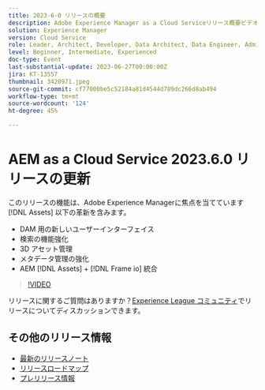 ```yaml
---
title: 2023-6-0 リリースの概要
description: Adobe Experience Manager as a Cloud Serviceリリース概要ビデオ 2023.6.0 このリリースの機能は、Experience Manager Assetsの革新的な機能に重点を置いており、次の機能が含まれています。 DAM 検索の強化 3D アセット管理の新しいユーザーインターフェイスAEM [!DNL Assets] + [!DNL Frame io]  統合
solution: Experience Manager
version: Cloud Service
role: Leader, Architect, Developer, Data Architect, Data Engineer, Admin, User
level: Beginner, Intermediate, Experienced
doc-type: Event
last-substantial-update: 2023-06-27T00:00:00Z
jira: KT-13557
thumbnail: 3420971.jpeg
source-git-commit: cf77000be5c52184a81d4544d789dc266d8ab494
workflow-type: tm+mt
source-wordcount: '124'
ht-degree: 45%

---
```



# AEM as a Cloud Service 2023.6.0 リリースの更新


このリリースの機能は、Adobe Experience Managerに焦点を当てています [!DNL Assets] 以下の革新を含みます。

* DAM 用の新しいユーザーインターフェイス
* 検索の機能強化
* 3D アセット管理
* メタデータ管理の強化
* AEM [!DNL Assets] + [!DNL Frame io] 統合

>[!VIDEO](https://video.tv.adobe.com/v/3420971/?learn=on)


リリースに関するご質問はありますか？[Experience League コミュニティ](https://adobe.ly/43FGHk0)でリリースについてディスカッションできます。

## その他のリリース情報

* [最新のリリースノート](https://experienceleague.adobe.com/docs/experience-manager-cloud-service/content/release-notes/home.html?lang=ja)
* [リリースロードマップ](https://experienceleague.adobe.com/docs/experience-manager-release-information/aem-release-updates/update-releases-roadmap.html?lang=ja)
* [プレリリース情報](https://experienceleague.adobe.com/docs/experience-manager-cloud-service/content/release-notes/prerelease.html?lang=ja)